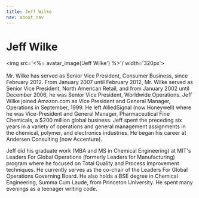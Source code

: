 ```yaml
---
title: Jeff Wilke
nav: about_nav
---
```

# Jeff Wilke

<img src='<%= avatar_image('Jeff Wilke') %>'/ width='320px'>
<br/>
<br/>
Mr. Wilke has served as Senior Vice President, Consumer Business, since February 2012. From January 2007 until February 2012, Mr. Wilke served as Senior Vice President, North American Retail, and from January 2002 until December 2006, he was Senior Vice President, Worldwide Operations. Jeff Wilke joined Amazon.com as Vice President and General Manager, Operations in September, 1999. He left AlliedSignal (now Honeywell) where he was Vice-President and General Manager, Pharmaceutical Fine Chemicals, a $200 million global business. Jeff spent the preceding six years in a variety of operations and general management assignments in the chemical, polymer, and electronics industries. He began his career at Andersen Consulting (now Accenture).  

Jeff did his graduate work (MBA and MS in Chemical Engineering) at MIT's Leaders For Global Operations (formerly Leaders for Manufacturing) program where he focused on Total Quality and Process Improvement techniques. He currently serves as the co-chair of the Leaders For Global Operations Governing Board.  He also holds a BSE degree in Chemical Engineering, Summa Cum Laude, from Princeton University.  He spent many evenings as a teenager writing code.

